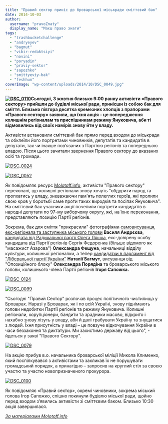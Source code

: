 ```yaml
---
title: "Правий сектор приніс до броварської міськради сміттєвий бак"
date: 2014-10-03
author: 
  username: "pravoZnaty"
  display_name: "Маєш право знати"
tags: 
  - "trashbucketchallenge"
  - "andryeyev"
  - "bagmut"
  - "vibir-redaktsiyi"
  - "novini"
  - "poryadin"
  - "praviy-sektor"
  - "sapozhko"
  - "smittyeviy-bak"
  - "feshhun"
coverImage: "wp-content/uploads/2014/10/DSC_0049.jpg"
---
```


**[![DSC_0110](https://mpz.brovary.org/wp-content/uploads/2014/10/DSC_0110.jpg)](https://mpz.brovary.org/wp-content/uploads/2014/10/DSC_0110.jpg)Сьогодні, 3 жовтня близько 9:00 ранку активісти «Правого сектору» прийшли до будівлі міської ради, принісши із собою бак для сміття. Близько півтора десятка кремезних хлопців з прапорами «Правого сектору» заявили, що їхня акція – це попередження колишнім регіоналам та приспішникам режиму Януковича, аби ті відмовились від своїх намірів знову йти у владу.**

Активісти встановили сміттєвий бак прямо перед входом до міськради та обклеїли його портретами чиновників, депутатів та кандидатів в депутати, так чи інакше пов’язаних з Партією регіонів та попередньою владою. Після цього зачитали звернення Правого сектору до вказаних осіб та громади.

[![DSC_0024](https://mpz.brovary.org/wp-content/uploads/2014/10/DSC_0024.jpg)](https://mpz.brovary.org/wp-content/uploads/2014/10/DSC_0024.jpg)

[![DSC_0052](https://mpz.brovary.org/wp-content/uploads/2014/10/DSC_0052.jpg)](https://mpz.brovary.org/wp-content/uploads/2014/10/DSC_0052.jpg)

Як повідомляє ресурс [Molotoff.info](http://molotoff.info/), активісти "Правого сектору" переконані, що колишні регіонали знову хочуть "обдурити народ та пропхатись у владу, зневажаючи пам'ять полеглих героїв, які пролили свою кров у боротьбі саме проти таких виродків та посіпак Януковича". На сміттєвий бак учасники акції почепили портрети кандидатів в народні депутати по 97-му виборчому округу, які, на їхнє переконання, представляють позицію Партії регіонів.

Зокрема, бак для сміття "прикрасили" фотографіями [самовисуванця, екс-регіонала та заступника міського голови](https://mpz.brovary.org/zastupnik-mera-brovariv-vasil-andryeyev-ide-na-vibori-v-parlament/) **Василя Андрєєва**, [кандидата від Радикальної партії Олега Ляшка](https://mpz.brovary.org/v-okruzi-97-vid-partiyi-lyashka-balotuyetsya-dovirena-osoba-masazhista-azarova/), екс-довірену особу кандидата від Партії регіонів Сергія Федоренка (більше відомого як "масажист Азарова") **Олександра Фещуна**, начальниці відділу культури, колишньої регіоналки, а тепер [кандидатки в парламент від "Ліберальної партії України"](https://mpz.brovary.org/eks-regionalka-bagmut-yde-na-vibori-vid-liberalnoyi-partiyi-v-okruzi-97/) **Наталії Багмут**, висуванця від "Опозиційного блоку" **Олександра Порядіна** та броварського міського голови, колишнього члена Партії регіонів **Ігоря Сапожка.**

[![DSC_0124](https://mpz.brovary.org/wp-content/uploads/2014/10/DSC_0124.jpg)](https://mpz.brovary.org/wp-content/uploads/2014/10/DSC_0124.jpg)

[![DSC_0099](https://mpz.brovary.org/wp-content/uploads/2014/10/DSC_0099.jpg)](https://mpz.brovary.org/wp-content/uploads/2014/10/DSC_0099.jpg)

"Сьогодні "Правий Сектор" розпочав процес політичного чистилища у Броварах. Наразі у Броварах, як і по всій Україні, знову піднімають голови недобитки Партії регіонів та режиму Януковича. Колишні регіонали, корупціонери, бандити та зрадники масово, відкрито і нахабно знову лізуть у владу, аби й далі грабувати Україну та знущатися з людей. Їхня присутність у владі – це повзуче відкочування України в часи беззаконня та диктатури. Ми захистимо державу від цього", - йдеться у заяві "Правого Сектору".

[![DSC_0079](https://mpz.brovary.org/wp-content/uploads/2014/10/DSC_0079.jpg)](https://mpz.brovary.org/wp-content/uploads/2014/10/DSC_0079.jpg)

На акцію прибув в.о. начальника броварської міліції Микола Клименко, який поспілкувався з активістами та закликав їх не порушувати громадський порядок, а принагідно – запросив на круглий стіл за своєю участю та участю новопризначеного прокурора.

[![DSC_0100](https://mpz.brovary.org/wp-content/uploads/2014/10/DSC_0100.jpg)](https://mpz.brovary.org/wp-content/uploads/2014/10/DSC_0100.jpg)

Як повідомляє «Правий сектор», окремі чиновники, зокрема міський голова Ігор Сапожко, спішно покинули будівлю міської ради, щойно перед входом з’явились активісти зі сміттєвим баком. Близько 10:30 акція завершилася.

[_За матеріалами Molotoff.info_](http://molotoff.info/camera/22-photo/6634-trashbucketchallenge-v-brovarah.html)
